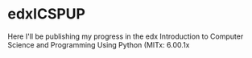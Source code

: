 # edxICSPUP
Here I'll be publishing my progress in the edx Introduction to Computer Science and Programming Using Python (MITx: 6.00.1x
